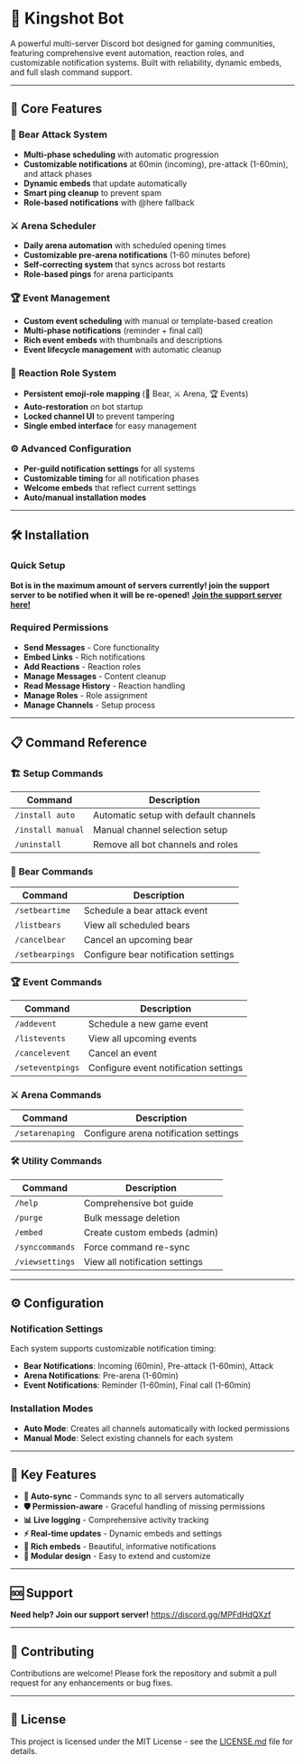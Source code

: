 # 🏹 Kingshot Bot

A powerful multi-server Discord bot designed for gaming communities, featuring comprehensive event automation, reaction roles, and customizable notification systems. Built with reliability, dynamic embeds, and full slash command support.

---

## 🚀 Core Features

### 🐻 **Bear Attack System**
- **Multi-phase scheduling** with automatic progression
- **Customizable notifications** at 60min (incoming), pre-attack (1-60min), and attack phases
- **Dynamic embeds** that update automatically
- **Smart ping cleanup** to prevent spam
- **Role-based notifications** with @here fallback

### ⚔️ **Arena Scheduler**
- **Daily arena automation** with scheduled opening times
- **Customizable pre-arena notifications** (1-60 minutes before)
- **Self-correcting system** that syncs across bot restarts
- **Role-based pings** for arena participants

### 🏆 **Event Management**
- **Custom event scheduling** with manual or template-based creation
- **Multi-phase notifications** (reminder + final call)
- **Rich event embeds** with thumbnails and descriptions
- **Event lifecycle management** with automatic cleanup

### 📜 **Reaction Role System**
- **Persistent emoji-role mapping** (🐻 Bear, ⚔️ Arena, 🏆 Events)
- **Auto-restoration** on bot startup
- **Locked channel UI** to prevent tampering
- **Single embed interface** for easy management

### ⚙️ **Advanced Configuration**
- **Per-guild notification settings** for all systems
- **Customizable timing** for all notification phases
- **Welcome embeds** that reflect current settings
- **Auto/manual installation modes**

---

## 🛠️ Installation

### Quick Setup
**Bot is in the maximum amount of servers currently! join the support server to be notified when it will be re-opened!**
[**Join the support server here!**](https://discord.gg/MPFdHdQXzf)

### Required Permissions
- **Send Messages** - Core functionality
- **Embed Links** - Rich notifications
- **Add Reactions** - Reaction roles
- **Manage Messages** - Content cleanup
- **Read Message History** - Reaction handling
- **Manage Roles** - Role assignment
- **Manage Channels** - Setup process

---

## 📋 Command Reference

### 🏗️ **Setup Commands**
| Command | Description |
|---------|-------------|
| `/install auto` | Automatic setup with default channels |
| `/install manual` | Manual channel selection setup |
| `/uninstall` | Remove all bot channels and roles |

### 🐻 **Bear Commands**
| Command | Description |
|---------|-------------|
| `/setbeartime` | Schedule a bear attack event |
| `/listbears` | View all scheduled bears |
| `/cancelbear` | Cancel an upcoming bear |
| `/setbearpings` | Configure bear notification settings |

### 🏆 **Event Commands**
| Command | Description |
|---------|-------------|
| `/addevent` | Schedule a new game event |
| `/listevents` | View all upcoming events |
| `/cancelevent` | Cancel an event |
| `/seteventpings` | Configure event notification settings |

### ⚔️ **Arena Commands**
| Command | Description |
|---------|-------------|
| `/setarenaping` | Configure arena notification settings |

### 🛠️ **Utility Commands**
| Command | Description |
|---------|-------------|
| `/help` | Comprehensive bot guide |
| `/purge` | Bulk message deletion |
| `/embed` | Create custom embeds (admin) |
| `/synccommands` | Force command re-sync |
| `/viewsettings` | View all notification settings |

---

## ⚙️ Configuration

### Notification Settings
Each system supports customizable notification timing:

- **Bear Notifications**: Incoming (60min), Pre-attack (1-60min), Attack
- **Arena Notifications**: Pre-arena (1-60min)
- **Event Notifications**: Reminder (1-60min), Final call (1-60min)

### Installation Modes
- **Auto Mode**: Creates all channels automatically with locked permissions
- **Manual Mode**: Select existing channels for each system

---

## 🎯 Key Features

- **🔄 Auto-sync** - Commands sync to all servers automatically
- **🛡️ Permission-aware** - Graceful handling of missing permissions
- **📊 Live logging** - Comprehensive activity tracking
- **⚡ Real-time updates** - Dynamic embeds and settings
- **🎨 Rich embeds** - Beautiful, informative notifications
- **🔧 Modular design** - Easy to extend and customize

---

## 🆘 Support

**Need help? Join our support server!**
https://discord.gg/MPFdHdQXzf

---

## 🤝 Contributing

Contributions are welcome! Please fork the repository and submit a pull request for any enhancements or bug fixes.

---

## 📄 License

This project is licensed under the MIT License - see the [LICENSE.md](LICENSE.md) file for details.


